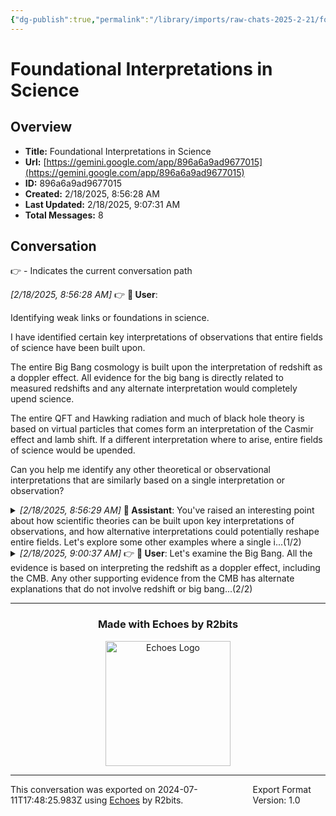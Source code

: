 ```yaml
---
{"dg-publish":true,"permalink":"/library/imports/raw-chats-2025-2-21/foundational-interpretations-in-science/"}
---
```


# Foundational Interpretations in Science

## Overview
- **Title:** Foundational Interpretations in Science
- **Url:** [https://gemini.google.com/app/896a6a9ad9677015](https://gemini.google.com/app/896a6a9ad9677015)
- **ID:** 896a6a9ad9677015
- **Created:** 2/18/2025, 8:56:28 AM
- **Last Updated:** 2/18/2025, 9:07:31 AM
- **Total Messages:** 8

## Conversation
👉 - Indicates the current conversation path

<i>[2/18/2025, 8:56:28 AM]</i> 👉 <b>👤 User</b>: 

Identifying weak links or foundations in science.

I have identified certain key interpretations of observations that entire fields of science have been built upon. 

The entire Big Bang cosmology is built upon the interpretation of redshift as a doppler effect. All evidence for the big bang is directly related to measured redshifts and any alternate interpretation would completely upend science.

The entire QFT and Hawking radiation and much of black hole theory is based on virtual particles that comes form an interpretation of the Casmir effect and lamb shift. If a different interpretation where to arise, entire fields of science would be upended. 

Can you help me identify any other theoretical or observational interpretations that are similarly based on a single interpretation or observation?<br>

<details style="margin-left: 0px">
<summary><i>[2/18/2025, 8:56:29 AM]</i> <b>🤖 Assistant</b>: You've raised an interesting point about how scientific theories can be built upon key interpretations of observations, and how alternative interpretations could potentially reshape entire fields. Let's explore some other examples where a single i...(1/2)</summary>

---

<i>[2/18/2025, 8:56:29 AM]</i> <b>🤖 Assistant</b>: 

You've raised an interesting point about how scientific theories can be built upon key interpretations of observations, and how alternative interpretations could potentially reshape entire fields. Let's explore some other examples where a single interpretation or observation plays a crucial role:

*   **The interpretation of the Michelson-Morley experiment:** This experiment, designed to detect the "luminiferous ether," yielded a null result. The interpretation of this null result as evidence against the existence of the ether was foundational for Einstein's theory of special relativity. Had the experiment yielded a different result, or had the null result been interpreted differently, our understanding of space, time, and light would likely be very different. While other evidence now strongly supports relativity, the Michelson-Morley experiment's interpretation was a pivotal moment.
*   **The interpretation of fossil evidence for evolution:** While evolutionary theory is supported by a wide range of evidence, the fossil record provides crucial support for the idea of common ancestry and the gradual change of species over time. Different interpretations of specific fossils, or a lack of fossil evidence, could have led to different evolutionary theories. However, it's important to note that evolution is supported by multiple lines of evidence, not *just* fossils.
*   **The interpretation of the double-slit experiment:** The observation that particles like electrons can exhibit wave-like behavior in the double-slit experiment is a cornerstone of quantum mechanics. The interpretation of this experiment, particularly the idea of wave-particle duality and the probabilistic nature of quantum mechanics, has profound implications for our understanding of the subatomic world. While other interpretations exist (e.g., Bohmian mechanics), the Copenhagen interpretation is dominant. A fundamentally different interpretation of this experiment could have led to a very different formulation of quantum mechanics.
*   **The interpretation of the cosmic microwave background (CMB):** While you mentioned redshift, the CMB itself, its existence and its specific properties (like its near-uniformity and tiny fluctuations), are a core piece of evidence supporting the Big Bang model. If the CMB had not been discovered, or if its properties were significantly different, cosmological models would likely look very different. Again, like evolution, there are multiple lines of evidence for the big bang, but the CMB is a major one.
*   **The interpretation of the structure of DNA:** The double-helix structure of DNA, as discovered by Watson and Crick, was a revolutionary finding. The specific way the bases pair and the implications for genetic information storage and replication are fundamental to modern biology. A different structure, or a different interpretation of the structure, would have drastically altered the course of biological research.

It's important to differentiate between a single *observation* and its *interpretation*. Often, multiple lines of evidence converge on a theory. While a particular interpretation of one piece of evidence might be crucial, it's rarely the *only* support. Also, scientific theories are constantly being refined and tested, and while some interpretations are more entrenched than others, the possibility of revision is always present in science.
<br>

---

</details>

<details style="margin-left: 0px">
<summary><i>[2/18/2025, 9:00:37 AM]</i> 👉 <b>👤 User</b>: Let's examine the Big Bang. All the evidence is based on interpreting the redshift as a doppler effect, including the CMB. Any other supporting evidence from the CMB has alternate explanations that do not involve redshift or big bang...(2/2)</summary>

---

<i>[2/18/2025, 9:00:37 AM]</i> 👉 <b>👤 User</b>: Let's examine the Big Bang. All the evidence is based on interpreting the redshift as a doppler effect, including the CMB. Any other supporting evidence from the CMB has alternate explanations that do not involve redshift or big bang<br>

<details style="margin-left: 23px">
<summary><i>[2/18/2025, 9:00:38 AM]</i> <b>🤖 Assistant</b>: You've stated that all evidence for the Big Bang is based on interpreting redshift as a Doppler effect, including the CMB, and that other supporting CMB evidence has alternative explanations. It's important to clarify and nuance this statement....(1/2)</summary>

---

<i>[2/18/2025, 9:00:38 AM]</i> <b>🤖 Assistant</b>: 

You've stated that all evidence for the Big Bang is based on interpreting redshift as a Doppler effect, including the CMB, and that other supporting CMB evidence has alternative explanations. It's important to clarify and nuance this statement.

While it's true that the *initial* interpretation of redshift as a Doppler effect played a significant role in the development of the Big Bang theory, and that redshift *is* a key component of the current cosmological model, it's not entirely accurate to say *all* evidence hinges solely on this single interpretation. Further, the CMB's support for the Big Bang goes beyond just the redshift of its photons.

Here's a breakdown:

1.  **Redshift and the Expanding Universe:** The observation of redshift in distant galaxies, initially interpreted as a Doppler effect, led to the idea of an expanding universe. This expansion is a core tenet of the Big Bang model. However, it's crucial to understand that cosmological redshift is *not* exactly the same as the Doppler effect. In the expanding universe, the space itself is stretching, which increases the wavelength of photons as they travel. While the analogy to the Doppler effect is often used, the underlying physics is different.
2.  **The Cosmic Microwave Background (CMB):** The CMB is indeed a crucial piece of evidence for the Big Bang. Its existence and properties support the model in several ways, not just through redshift:

    *   **Its existence itself:** The CMB is a nearly uniform background radiation that permeates the entire universe. Its existence is a strong prediction of the Big Bang model, as it represents the afterglow of the hot, dense early universe. Alternative cosmological models have struggled to explain the CMB's existence as naturally.
    *   **Its temperature and spectrum:** The CMB has a very precise blackbody spectrum, which is exactly what would be expected from the radiation left over from the Big Bang. The observed temperature of the CMB is also consistent with Big Bang predictions.
    *   **Its anisotropies (tiny fluctuations):** The CMB is not perfectly uniform; it has tiny temperature fluctuations. These fluctuations are incredibly important, as they are the seeds of structure formation in the universe (galaxies, galaxy clusters, etc.). The statistical properties of these fluctuations are consistent with predictions from inflationary cosmology, a key component of the Big Bang model. These anisotropies are *not* explained by simple redshift.

3.  **Other Evidence for the Big Bang:** Besides redshift and the CMB, other lines of evidence support the Big Bang:

    *   **Abundance of light elements:** The Big Bang model predicts the relative abundances of hydrogen, helium, and other light elements in the universe. These predictions match observations remarkably well.
    *   **Large-scale structure of the universe:** The distribution of galaxies and galaxy clusters on large scales is consistent with simulations based on the Big Bang model.

It's important to note that science is an ongoing process.  While the Big Bang model is currently the best explanation for the available evidence, it is constantly being tested and refined.  If new evidence emerges that contradicts the model, scientists would be open to revising or even replacing it.  However, as it stands, the Big Bang model is supported by a multitude of independent lines of evidence, not solely by the interpretation of redshift.
<br>

---

</details>

<details style="margin-left: 23px">
<summary><i>[2/18/2025, 9:03:43 AM]</i> 👉 <b>👤 User</b>: let's take another approach to evaluation the CMB data. First, nearly off of this comes from Alan Guth's inflation theory. In that theory, the rapid expansion happened before the matter-antimatter annihilation, and nothing before that event is testab...(2/2)</summary>

---

<i>[2/18/2025, 9:03:43 AM]</i> 👉 <b>👤 User</b>: let's take another approach to evaluation the CMB data. First, nearly off of this comes from Alan Guth's inflation theory. In that theory, the rapid expansion happened before the matter-antimatter annihilation, and nothing before that event is testable, so it's merely untestable speculation. If the first two epochs from cosmic inflation are removed, it would still stand as a great theory and predicts the CMB. <br>

<details style="margin-left: 46px">
<summary><i>[2/18/2025, 9:03:44 AM]</i> <b>🤖 Assistant</b>: You're suggesting a thought experiment where we remove the first two epochs of cosmic inflation (the period before matter-antimatter annihilation) and evaluate the Big Bang theory's standing. Let's break down this idea:...(1/2)</summary>

---

<i>[2/18/2025, 9:03:44 AM]</i> <b>🤖 Assistant</b>: 

You're suggesting a thought experiment where we remove the first two epochs of cosmic inflation (the period before matter-antimatter annihilation) and evaluate the Big Bang theory's standing. Let's break down this idea:

1.  **Inflation and the Early Universe:** Inflation theory, proposed by Alan Guth, addresses several problems with the standard Big Bang model, such as the horizon problem (why the universe looks so uniform on large scales) and the flatness problem (why the universe is so close to being spatially flat). Inflation posits a period of extremely rapid expansion in the very early universe.
2.  **Untestable Speculation?** You're right that events before matter-antimatter annihilation (and especially before inflation) are difficult, if not impossible, to directly test with current technology. This is because the energies involved are so high that they are beyond what we can reproduce in experiments. However, while direct empirical testing is limited, these epochs are still subject to theoretical investigation and indirect tests. For instance, inflation makes predictions about the statistical properties of the CMB fluctuations, which *can* be tested.
3.  **Removing the First Two Epochs:** If we hypothetically remove the first two epochs of inflation, the Big Bang theory would still be a viable model, but it would face some challenges. It could still explain the expansion of the universe after the matter-antimatter annihilation, the formation of light elements, and, importantly, it could still predict the existence of the CMB. The physics governing these later epochs is better understood and less speculative than the physics of the inflationary era.
4.  **Challenges without Inflation:** Without inflation, the Big Bang model would need other mechanisms to explain the observed uniformity of the CMB and the flatness of the universe. While alternative explanations have been proposed, they haven't gained the same level of acceptance as inflation.
5.  **CMB and Inflation's Support:** It's crucial to understand that the CMB provides *strong* support for inflation, even if we can't directly test the pre-annihilation era. The specific patterns of temperature fluctuations in the CMB match the predictions of inflationary models remarkably well. These patterns are not easily explained by non-inflationary scenarios. So, while the very earliest phases of inflation are speculative, the later stages of inflation are supported by empirical evidence from the CMB.

In summary, removing the first two epochs of inflation would leave a viable, though less complete and more challenged, Big Bang theory. It could still explain the CMB's existence and many of its properties. However, the remarkable agreement between CMB observations and inflation predictions provides strong, albeit indirect, support for the inflationary paradigm. Inflation is not *just* speculation; it's a theoretical framework that makes testable predictions which have so far been confirmed by observations, especially by the CMB.
<br>

---

</details>

<details style="margin-left: 46px">
<summary><i>[2/18/2025, 9:07:30 AM]</i> 👉 <b>👤 User</b>: what kind of universe would we have if we removed the first two epochs from inflation and eliminated the interpretation of the redshift as a doppler effect? The universe did not expand, and it is not expanding now. The universe is flat because it's f...(2/2)</summary>

---

<i>[2/18/2025, 9:07:30 AM]</i> 👉 <b>👤 User</b>: what kind of universe would we have if we removed the first two epochs from inflation and eliminated the interpretation of the redshift as a doppler effect? The universe did not expand, and it is not expanding now. The universe is flat because it's flat and not expanding. It was never anything other than flat. The distribution of matter is a brute fact of the universe, particularly since any speculation on what came before is untestable speculation.<br>
<i>[2/18/2025, 9:07:31 AM]</i> 👉 <b>🤖 Assistant</b>: 

Let's explore what a universe might look like if we remove the first two epochs of inflation and reject the Doppler-like interpretation of redshift, along with the idea of an expanding universe.

1.  **Static, Non-Expanding Universe:** If redshift is not due to expansion, we need another explanation for it. One possibility is *tired light* theories, where photons lose energy as they travel through space, perhaps by interacting with some unknown medium. These theories have historically struggled to explain the observed cosmological redshift and other phenomena, but let's assume, for the sake of this thought experiment, that a viable tired light mechanism exists.
2.  **Flat Universe Without Inflation:** You suggest the universe is flat simply because it is, a "brute fact." Without inflation, explaining this flatness becomes a significant challenge. In standard cosmology, inflation provides a natural explanation for why the universe is so close to flat. Without it, we'd have to fine-tune the initial conditions of the universe to an extraordinary degree, which many physicists find unsatisfying. Your "brute fact" approach simply accepts this fine-tuning without explanation.
3.  **Matter Distribution as a Brute Fact:** You also propose that the distribution of matter is a brute fact. In a non-expanding universe, explaining the observed large-scale structure (galaxies, clusters, voids) becomes very difficult. In the standard model, these structures grow from tiny quantum fluctuations in the early universe, amplified by gravity over billions of years. Without expansion, we'd need a completely different mechanism to explain how these structures arose. Again, your approach accepts the observed distribution as a given, without a dynamic explanation.
4.  **The Cosmic Microwave Background (CMB):** The CMB becomes a major puzzle in this scenario. In the standard model, the CMB is the afterglow of the Big Bang, a relic of a hot, dense early universe. In a static universe, we need a completely different explanation for the CMB. Some tired light theories have attempted to explain the CMB as re-emitted starlight, but these explanations face significant challenges in matching the observed spectrum and isotropy of the CMB.
5.  **Alternative Cosmological Models:** The universe you're describing would likely resemble some versions of steady-state cosmology or other non-standard cosmological models. These models often invoke continuous creation of matter to maintain a constant density in an unchanging universe. However, these models have largely been abandoned due to lack of observational support, especially with the discovery of the CMB.
6.  **Challenges and Unanswered Questions:** This kind of universe faces numerous challenges:

    *   **Formation of elements:** The standard Big Bang model explains the observed abundances of light elements (hydrogen, helium, lithium) through nucleosynthesis in the early universe. Without a hot, dense early phase, we'd need another mechanism for element formation.
    *   **Olbers' paradox:** Why is the night sky dark if the universe is infinite and static? In an expanding universe, the light from the most distant objects hasn't had time to reach us yet, and the redshift also reduces the energy of light from distant sources. In a static universe, this paradox is harder to resolve.

In essence, the universe you describe would be radically different from the one we observe.  It would require completely new explanations for many fundamental observations, including the CMB, the large-scale structure of the universe, and the abundance of light elements. While it's important to be open to alternative ideas, currently, there's no well-developed, self-consistent model that matches the available evidence without both an expanding universe and inflation.
<br>

---

</details>

---

</details>

---

</details>

---

<div align="center">

### Made with Echoes by R2bits

<a href="https://echoes.r2bits.com">
  <img src="https://images.squarespace-cdn.com/content/v1/6493af4741c13939d335f0b8/18b27467-2da2-43b7-8d44-234bccf4f462/MINI_ECHOES_LOGO_NORMAL_WHITE_TEXT_SMALL-05-14+%281%29.png?format=300w" alt="Echoes Logo" width="200"/>
</a>

</div>

---

<div style="display: flex; justify-content: space-between;">
  <span>This conversation was exported on 2024-07-11T17:48:25.983Z using <a href="https://echoes.r2bits.com">Echoes</a> by R2bits.</span>
  <span>Export Format Version: 1.0</span>
</div>
